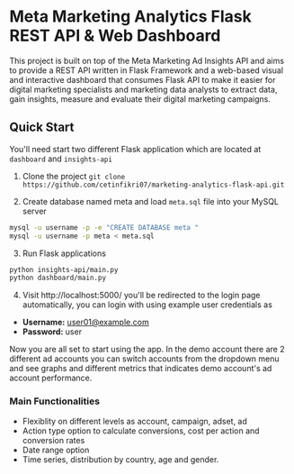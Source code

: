 # Meta Marketing Analytics Flask REST API & Web Dashboard
This project is built on top of the Meta Marketing Ad Insights API and aims to provide a REST API written in Flask Framework and a web-based visual and interactive dashboard that consumes Flask API to make it easier for digital marketing specialists and marketing data analysts to extract data, gain insights, measure and evaluate their digital marketing campaigns.

## Quick Start 

You'll need start two different Flask application which are located at ```dashboard``` and ```insights-api```

1. Clone the project
```git clone https://github.com/cetinfikri07/marketing-analytics-flask-api.git```

2. Create database named meta and load ```meta.sql``` file into your MySQL server
```bash
mysql -u username -p -e "CREATE DATABASE meta " 
mysql -u username -p meta < meta.sql
```
3. Run Flask applications
```bash
python insights-api/main.py
python dashboard/main.py
```
4. Visit http://localhost:5000/ you'll be redirected to the login page automatically, you can login with using example user credentials as
* **Username:** user01@example.com
* **Password:** user

Now you are all set to start using the app. In the demo account there are 2 different ad accounts you can switch accounts from the dropdown menu and see graphs and different metrics that indicates demo account's ad account performance. 

### Main Functionalities

* Flexiblity on different levels as account, campaign, adset, ad 
* Action type option to calculate conversions, cost per action and conversion rates
* Date range option
* Time series, distribution by country, age and gender.